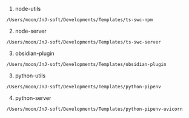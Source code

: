 1. node-utils

```
/Users/moon/JnJ-soft/Developments/Templates/ts-swc-npm
```


2. node-server
```
/Users/moon/JnJ-soft/Developments/Templates/ts-swc-server
```

3. obsidian-plugin
```
/Users/moon/JnJ-soft/Developments/Templates/obsidian-plugin
```


3. python-utils

```
/Users/moon/JnJ-soft/Developments/Templates/python-pipenv
```

4. python-server

```
/Users/moon/JnJ-soft/Developments/Templates/python-pipenv-uvicorn
```

